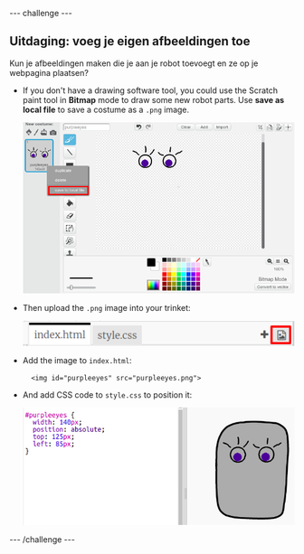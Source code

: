 \--- challenge \---

## Uitdaging: voeg je eigen afbeeldingen toe

Kun je afbeeldingen maken die je aan je robot toevoegt en ze op je webpagina plaatsen?

+ If you don't have a drawing software tool, you could use the Scratch paint tool in **Bitmap** mode to draw some new robot parts. Use **save as local file** to save a costume as a `.png` image.
    
    ![screenshot](images/robot-scratch-paint.png)

+ Then upload the `.png` image into your trinket:
    
    ![screenshot](images/robot-image-add.png)

+ Add the image to `index.html`:
    
        <img id="purpleeyes" src="purpleeyes.png">
        

+ And add CSS code to `style.css` to position it:
    
    ![screenshot](images/robot-use-purple-eyes.png)

\--- /challenge \---
